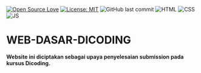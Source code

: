 [![Open Source Love](https://badges.frapsoft.com/os/v1/open-source.svg?style=flat)](https://github.com/ellerbrock/open-source-badges/)
[![License: MIT](https://img.shields.io/badge/License-MIT-green.svg)](https://opensource.org/licenses/MIT)
![GitHub last commit](https://img.shields.io/github/last-commit/devancakra/WEB-DASAR-DICODING)
![HTML](https://img.shields.io/badge/-html-red?style=flat&logo=html)
![CSS](https://img.shields.io/badge/-css-blue.svg?&logo=css&logoColor=white)
![JS](https://img.shields.io/badge/-javascript-yellow.svg?&logo=javascript&logoColor=white)

# WEB-DASAR-DICODING
<b>Website ini diciptakan sebagai upaya penyelesaian submission pada kursus Dicoding.</p>